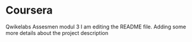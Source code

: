 # Coursera
Qwikelabs Assesmen modul 3
I am editing the README file. Adding some more details about the project description
